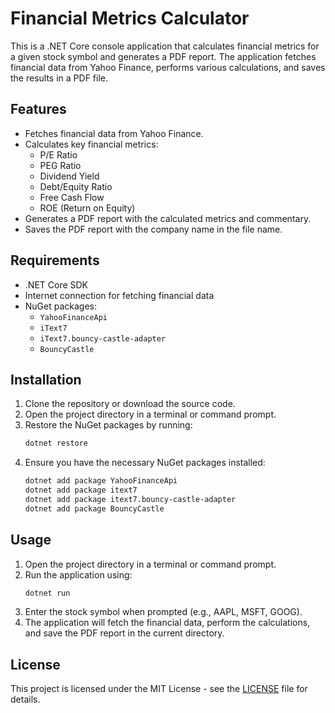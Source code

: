# Financial Metrics Calculator

This is a .NET Core console application that calculates financial metrics for a given stock symbol and generates a PDF report. The application fetches financial data from Yahoo Finance, performs various calculations, and saves the results in a PDF file.

## Features

- Fetches financial data from Yahoo Finance.
- Calculates key financial metrics:
  - P/E Ratio
  - PEG Ratio
  - Dividend Yield
  - Debt/Equity Ratio
  - Free Cash Flow
  - ROE (Return on Equity)
- Generates a PDF report with the calculated metrics and commentary.
- Saves the PDF report with the company name in the file name.

## Requirements

- .NET Core SDK
- Internet connection for fetching financial data
- NuGet packages:
  - `YahooFinanceApi`
  - `iText7`
  - `iText7.bouncy-castle-adapter`
  - `BouncyCastle`

## Installation

1. Clone the repository or download the source code.
2. Open the project directory in a terminal or command prompt.
3. Restore the NuGet packages by running:
    ```bash
    dotnet restore
    ```
4. Ensure you have the necessary NuGet packages installed:
    ```bash
    dotnet add package YahooFinanceApi
    dotnet add package itext7
    dotnet add package itext7.bouncy-castle-adapter
    dotnet add package BouncyCastle
    ```

## Usage

1. Open the project directory in a terminal or command prompt.
2. Run the application using:
    ```bash
    dotnet run
    ```
3. Enter the stock symbol when prompted (e.g., AAPL, MSFT, GOOG).
4. The application will fetch the financial data, perform the calculations, and save the PDF report in the current directory.

## License

This project is licensed under the MIT License - see the [LICENSE](LICENSE) file for details.

